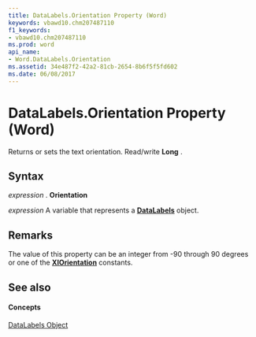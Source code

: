 ```yaml
---
title: DataLabels.Orientation Property (Word)
keywords: vbawd10.chm207487110
f1_keywords:
- vbawd10.chm207487110
ms.prod: word
api_name:
- Word.DataLabels.Orientation
ms.assetid: 34e487f2-42a2-81cb-2654-8b6f5f5fd602
ms.date: 06/08/2017
---
```



# DataLabels.Orientation Property (Word)

Returns or sets the text orientation. Read/write **Long** .


## Syntax

 _expression_ . **Orientation**

 _expression_ A variable that represents a **[DataLabels](datalabels-object-word.md)** object.


## Remarks

The value of this property can be an integer from -90 through 90 degrees or one of the **[XlOrientation](xlorientation-enumeration-word.md)** constants.


## See also


#### Concepts


[DataLabels Object](datalabels-object-word.md)

